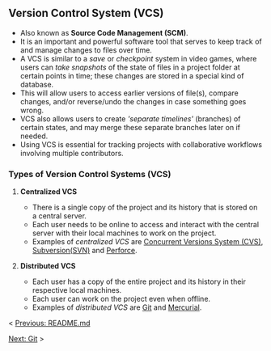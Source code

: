 ## Version Control System (VCS)

- Also known as **Source Code Management (SCM)**.
- It is an important and powerful software tool that serves to keep track of and manage changes to files over time.
- A VCS is similar to a *save* or *checkpoint* system in video games, where users can *take snapshots* of the state of files in a project folder at certain points in time; these changes are stored in a special kind of database.
- This will allow users to access earlier versions of file(s), compare changes, and/or reverse/undo the changes in case something goes wrong.
- VCS also allows users to create *'separate timelines'* (branches) of certain states, and may merge these separate branches later on if needed.
- Using VCS is essential for tracking projects with collaborative workflows involving multiple contributors.

### Types of Version Control Systems (VCS)
1. **Centralized VCS**
   - There is a single copy of the project and its history that is stored on a central server.
   - Each user needs to be online to access and interact with the central server with their local machines to work on the project.
   - Examples of *centralized VCS* are [Concurrent Versions System (CVS)](https://cvs.nongnu.org/), [Subversion(SVN)](https://subversion.apache.org/) and [Perforce](https://www.perforce.com/).

2. **Distributed VCS**
   - Each user has a copy of the entire project and its history in their respective local machines.
   - Each user can work on the project even when offline.
   - Examples of *distributed VCS* are [Git](https://git-scm.com/) and [Mercurial](https://www.mercurial-scm.org/).

< [Previous: README.md](/README.md)

[Next: Git](/assets/ch2.md) >